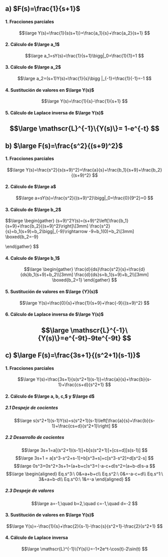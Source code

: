 ## a) $F(s)=\frac{1}{s+1}$
#### 1. Fracciones parciales
$$\large
Y(s)=\frac{1}{s(s+1)}=\frac{a_1}{s}+\frac{a_2}{s+1}
$$
#### 2. Cálculo de $\large a_1$
$$\large
a_1=sY(s)=\frac{1}{s+1}\bigg|_0=\frac{1}{1}=1
$$
#### 3. Cálculo de $\large a_2$
$$\large
a_2=(s+1)Y(s)=\frac{1}{s}\bigg |_{-1}=\frac{1}{-1}=-1
$$
#### 4. Sustitución de valores en $\large Y(s)$
$$\large
Y(s)=\frac{1}{s}-\frac{1}{s+1}
$$
#### 5. Cálculo de Laplace inversa de $\large Y(s)$
$$\large
\mathscr{L}^{-1}\{Y(s)\}= 1-e^{-t}
$$
---
## b) $\large F(s)=\frac{s^2}{(s+9)^2}$
#### 1. Fracciones parciales
$$\large
Y(s)=\frac{s^2}{s(s+9)^2}=\frac{a}{s}+\frac{b_1}{s+9}+\frac{b_2}{(s+9)^2}
$$
#### 2. Cálculo de $\large a$
$$\large
a=sY(s)=\frac{s^2}{(s+9)^2}\bigg|_0=\frac{0}{9^2}=0
$$
#### 3. Cálculo de $\large b_2$
$$\large
\begin{gather}
(s+9)^2Y(s)=(s+9)^2\left[\frac{b_1}{s+9}+\frac{b_2}{(s+9)^2}\right]\\[3mm]
\frac{s^2}{s}=b_1(s+9)+b_2\bigg|_{-9}\rightarrow -9=b_1(0)+b_2\\[3mm]
\boxed{b_2=-9}

\end{gather}
$$
#### 4. Calculo de $\large b_1$
$$\large
\begin{gather}
\frac{d}{ds}\frac{s^2}{s}=\frac{d}{ds}b_1(s+9)+b_2\\[3mm]
\frac{d}{ds}s=b_1(s+9)+b_2\\[3mm]
\boxed{b_2=1}
\end{gather}
$$
#### 5. Sustitución de valores en $\large {Y}(s)$ 
$$\large
Y(s)=\frac{0}{s}+\frac{1}{s+9}+\frac{-9}{(s+9)^2}
$$
#### 6. Cálculo de Laplace inversa de $\large Y(s)$
$$\large
\mathscr{L}^{-1}\{Y(s)\}=e^{-9t}-9te^{-9t}
$$
---
## c) $\large F(s)=\frac{3s+1}{(s^2+1)(s-1)}$
#### 1. Fracciones parciales
$$\large
Y(s)=\frac{3s+1}{s(s^2+1)(s-1)}=\frac{a}{s}+\frac{b}{s-1}+\frac{cs+d}{s^2+1}
$$
#### 2. Cálculo de $\large a, b, c,$ y $\large d$
##### 2.1 Despeje de cocientes
$$\large
s(s^2+1)(s-1)Y(s)=s(s^2+1)(s-1)\left[\frac{a}{s}+\frac{b}{s-1}+\frac{cs+d}{s^2+1}\right]
$$
##### 2.2 Desarrollo de cocientes
$$\large
3s+1=a[(s^2+1)(s-1)]+b[s(s^2+1)]+[cs+d][s(s-1)]
$$
$$\large
3s+1 = a[s^3-s^2+s-1]+b[s^3+s]+c[s^3-s^2]+d[s^2-s]
$$
$$\large
0s^3+0s^2+3s+1=(a+b+c)s^3+(-a-c+d)s^2+(a+b-d)s-a
$$
$$\large
\begin{aligned}
Eq.s^3:\  0&=a+b+c\\
Eq.s^2:\  0&=-a-c+d\\
Eq.s^1:\ 3&=a+b-d\\
Eq.s^0:\ 1&=-a
\end{aligned}
$$
##### 2.3 Despeje de valores
$$\large
a=-1,\quad b=2,\quad c=-1,\quad d=-2
$$
#### 3. Sustitución de valores en $\large Y(s)$
$$\large 
Y(s)=-\frac{1}{s}+\frac{2}{s-1}-\frac{s}{s^2+1}-\frac{2}{s^2+1}
$$
#### 4. Cálculo de Laplace inversa
$$\large
\mathscr{L}^{-1}\{Y(s)\}=-1+2e^t-\cos(t)-2\sin(t)
$$